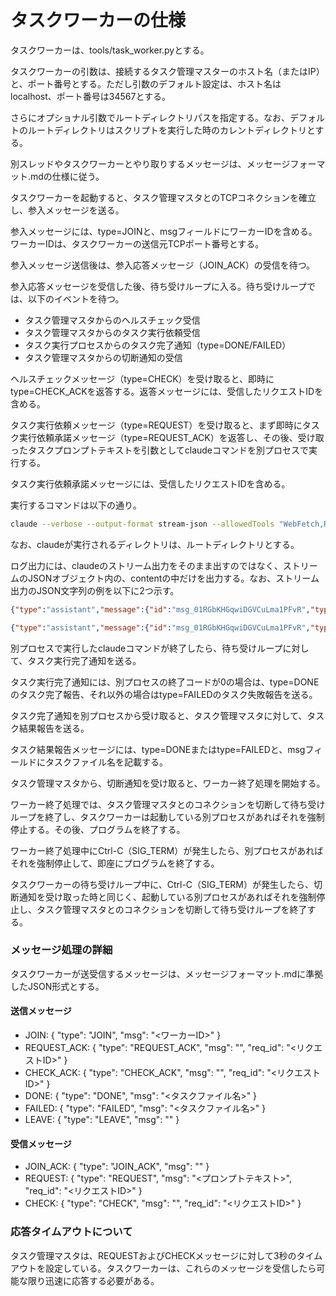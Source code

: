 # タスクワーカーの仕様

タスクワーカーは、tools/task_worker.pyとする。

タスクワーカーの引数は、接続するタスク管理マスターのホスト名（またはIP）と、ポート番号とする。ただし引数のデフォルト設定は、ホスト名はlocalhost、ポート番号は34567とする。

さらにオプショナル引数でルートディレクトリパスを指定する。なお、デフォルトのルートディレクトリはスクリプトを実行した時のカレントディレクトリとする。



別スレッドやタスクワーカーとやり取りするメッセージは、メッセージフォーマット.mdの仕様に従う。

タスクワーカーを起動すると、タスク管理マスタとのTCPコネクションを確立し、参入メッセージを送る。

参入メッセージには、type=JOINと、msgフィールドにワーカーIDを含める。ワーカーIDは、タスクワーカーの送信元TCPポート番号とする。

参入メッセージ送信後は、参入応答メッセージ（JOIN_ACK）の受信を待つ。

参入応答メッセージを受信した後、待ち受けループに入る。待ち受けループでは、以下のイベントを待つ。

* タスク管理マスタからのヘルスチェック受信
* タスク管理マスタからのタスク実行依頼受信
* タスク実行プロセスからのタスク完了通知（type=DONE/FAILED）
* タスク管理マスタからの切断通知の受信



ヘルスチェックメッセージ（type=CHECK）を受け取ると、即時にtype=CHECK_ACKを返答する。返答メッセージには、受信したリクエストIDを含める。

タスク実行依頼メッセージ（type=REQUEST）を受け取ると、まず即時にタスク実行依頼承諾メッセージ（type=REQUEST_ACK）を返答し、その後、受け取ったタスクプロンプトテキストを引数としてclaudeコマンドを別プロセスで実行する。

タスク実行依頼承諾メッセージには、受信したリクエストIDを含める。

実行するコマンドは以下の通り。

```bash
claude --verbose --output-format stream-json --allowedTools "WebFetch,Read,Write,Bash" -p <プロンプトテキスト>
```

なお、claudeが実行されるディレクトリは、ルートディレクトリとする。

ログ出力には、claudeのストリーム出力をそのまま出すのではなく、ストリームのJSONオブジェクト内の、contentの中だけを出力する。なお、ストリーム出力のJSON文字列の例を以下に2つ示す。

```json
{"type":"assistant","message":{"id":"msg_01RGbKHGqwiDGVCuLma1PFvR","type":"message","role":"assistant","model":"claude-sonnet-4-20250514","content":[{"type":"tool_use","id":"toolu_01R3EoMLA52Cr4eYBia2HBLS","name":"TodoWrite","input":{"todos":[{"id":"task_1","content":"作業ディレクトリ(/work)に移動し、results/ディレクトリの存在確認・作成","status":"pending","priority":"high"},{"id":"task_2","content":"https://matchsupport.zettant.com のページにアクセスしてコンテンツを取得","status":"pending","priority":"high"},{"id":"task_3","content":"取得したコンテンツを要約してマークダウン形式でファイル出力","status":"pending","priority":"high"}]}}],"stop_reason":null,"stop_sequence":null,"usage":{"input_tokens":4,"cache_creation_input_tokens":14226,"cache_read_input_tokens":0,"output_tokens":2,"service_tier":"standard"}},"parent_tool_use_id":null,"session_id":"6119c970-bad7-492d-90b7-f02fae663c09"}
```

```json
{"type":"assistant","message":{"id":"msg_01RGbKHGqwiDGVCuLma1PFvR","type":"message","role":"assistant","model":"claude-sonnet-4-20250514","content":[{"type":"text","text":"承知いたしました。URLリストから担当のURLにアクセスして、ページの要約をresults/ディレクトリにマークダウン形式で出力する作業を実行いたします。\n\nまず、作業を整理するためにTodoリストを作成します。"}],"stop_reason":null,"stop_sequence":null,"usage":{"input_tokens":4,"cache_creation_input_tokens":14226,"cache_read_input_tokens":0,"output_tokens":2,"service_tier":"standard"}},"parent_tool_use_id":null,"session_id":"6119c970-bad7-492d-90b7-f02fae663c09"}
```



別プロセスで実行したclaudeコマンドが終了したら、待ち受けループに対して、タスク実行完了通知を送る。

タスク実行完了通知には、別プロセスの終了コードが0の場合は、type=DONEのタスク完了報告、それ以外の場合はtype=FAILEDのタスク失敗報告を送る。



タスク完了通知を別プロセスから受け取ると、タスク管理マスタに対して、タスク結果報告を送る。

タスク結果報告メッセージには、type=DONEまたはtype=FAILEDと、msgフィールドにタスクファイル名を記載する。



タスク管理マスタから、切断通知を受け取ると、ワーカー終了処理を開始する。

ワーカー終了処理では、タスク管理マスタとのコネクションを切断して待ち受けループを終了し、タスクワーカーは起動している別プロセスがあればそれを強制停止する。その後、プログラムを終了する。

ワーカー終了処理中にCtrl-C（SIG_TERM）が発生したら、別プロセスがあればそれを強制停止して、即座にプログラムを終了する。



タスクワーカーの待ち受けループ中に、Ctrl-C（SIG_TERM）が発生したら、切断通知を受け取った時と同じく、起動している別プロセスがあればそれを強制停止し、タスク管理マスタとのコネクションを切断して待ち受けループを終了する。


### メッセージ処理の詳細

タスクワーカーが送受信するメッセージは、メッセージフォーマット.mdに準拠したJSON形式とする。

#### 送信メッセージ
- JOIN: { "type": "JOIN", "msg": "<ワーカーID>" }
- REQUEST_ACK: { "type": "REQUEST_ACK", "msg": "", "req_id": "<リクエストID>" }
- CHECK_ACK: { "type": "CHECK_ACK", "msg": "", "req_id": "<リクエストID>" }
- DONE: { "type": "DONE", "msg": "<タスクファイル名>" }
- FAILED: { "type": "FAILED", "msg": "<タスクファイル名>" }
- LEAVE: { "type": "LEAVE", "msg": "" }

#### 受信メッセージ
- JOIN_ACK: { "type": "JOIN_ACK", "msg": "" }
- REQUEST: { "type": "REQUEST", "msg": "<プロンプトテキスト>", "req_id": "<リクエストID>" }
- CHECK: { "type": "CHECK", "msg": "", "req_id": "<リクエストID>" }

### 応答タイムアウトについて

タスク管理マスタは、REQUESTおよびCHECKメッセージに対して3秒のタイムアウトを設定している。タスクワーカーは、これらのメッセージを受信したら可能な限り迅速に応答する必要がある。

